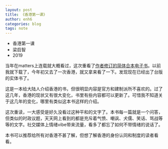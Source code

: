 ```yaml
---
layout: post
title: 《香港第一课》
author: enh6
categories: blog
tags: note
---
```


- 香港第一课
- 梁启智
- 2019

当年在matters上连载就大概看过，这次重看了[作者修订的简体合本电子书](https://matters.town/a/bcr0m4bftegh)。以前我就下载了，今年初又去了一次香港，就又拿来看了一下。发现现在已经出了台版的实体书了。

这是一本给大陆人介绍香港的书，但很明显内容是官方和建制派所不喜欢的。过了这几年，香港的现状又有很大变化，书里有些内容都可以更新了。可惜我不知道关于这几年的变化，哪里有类似这本书这样的介绍。

这次重读，一大感受是好久没看过这种平和的文字了。本书每一篇就是一个问答，但类似的时政议题，天天网上看到的都是充斥着气愤、嘲讽、犬儒、笑话、骂战等等的文字。社交媒体上情绪vibe带来流量，看多了都忘了如何不带情绪的说话了。

本书可以推荐给所有对香港不甚了解，但想了解香港的身份认同和制度的读者看看。

